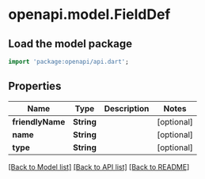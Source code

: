 # openapi.model.FieldDef

## Load the model package
```dart
import 'package:openapi/api.dart';
```

## Properties
Name | Type | Description | Notes
------------ | ------------- | ------------- | -------------
**friendlyName** | **String** |  | [optional] 
**name** | **String** |  | [optional] 
**type** | **String** |  | [optional] 

[[Back to Model list]](../README.md#documentation-for-models) [[Back to API list]](../README.md#documentation-for-api-endpoints) [[Back to README]](../README.md)


